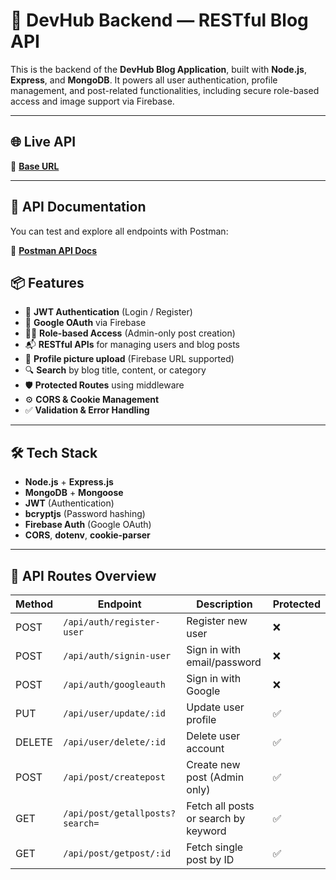 # 🚀 DevHub Backend — RESTful Blog API

This is the backend of the **DevHub Blog Application**, built with **Node.js**, **Express**, and **MongoDB**. It powers all user authentication, profile management, and post-related functionalities, including secure role-based access and image support via Firebase.

---

## 🌐 Live API

🔗 **[Base URL](https://blog-app-backend-77mk.onrender.com)**

---

## 📘 API Documentation

You can test and explore all endpoints with Postman:

🔗 **[Postman API Docs](https://documenter.getpostman.com/view/41735525/2sB2ca5ed5)**


## 📦 Features

- 🔐 **JWT Authentication** (Login / Register)
- 🧠 **Google OAuth** via Firebase
- 🧑‍💼 **Role-based Access** (Admin-only post creation)
- 📬 **RESTful APIs** for managing users and blog posts
- 📸 **Profile picture upload** (Firebase URL supported)
- 🔍 **Search** by blog title, content, or category
- 🛡️ **Protected Routes** using middleware
- ⚙️ **CORS & Cookie Management**
- ✅ **Validation & Error Handling**

---

## 🛠️ Tech Stack

- **Node.js** + **Express.js**
- **MongoDB** + **Mongoose**
- **JWT** (Authentication)
- **bcryptjs** (Password hashing)
- **Firebase Auth** (Google OAuth)
- **CORS**, **dotenv**, **cookie-parser**

---

## 📮 API Routes Overview

| Method | Endpoint                          | Description                          | Protected |
|--------|-----------------------------------|--------------------------------------|-----------|
| POST   | `/api/auth/register-user`         | Register new user                    | ❌        |
| POST   | `/api/auth/signin-user`           | Sign in with email/password          | ❌        |
| POST   | `/api/auth/googleauth`            | Sign in with Google                  | ❌        |
| PUT    | `/api/user/update/:id`            | Update user profile                  | ✅        |
| DELETE | `/api/user/delete/:id`            | Delete user account                  | ✅        |
| POST   | `/api/post/createpost`            | Create new post (Admin only)         | ✅        |
| GET    | `/api/post/getallposts?search=`   | Fetch all posts or search by keyword | ✅        |
| GET    | `/api/post/getpost/:id`           | Fetch single post by ID              | ✅        |

